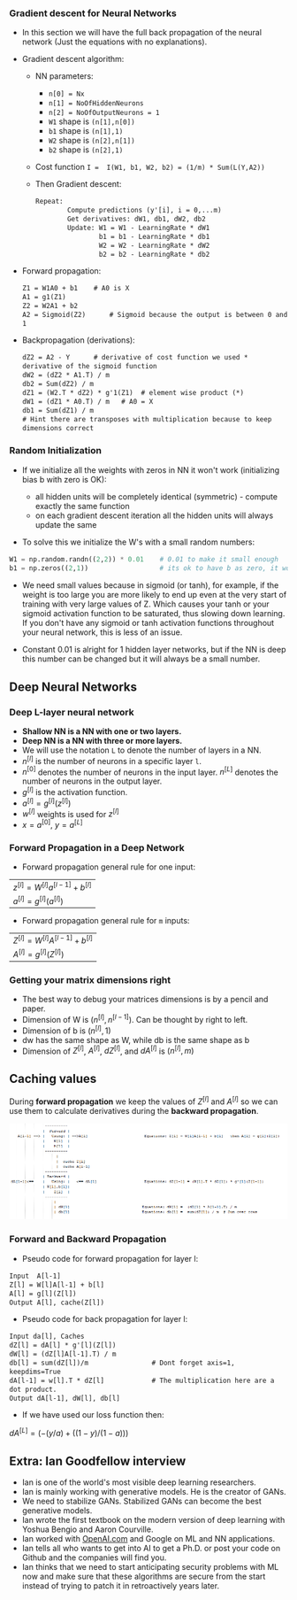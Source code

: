 ### Gradient descent for Neural Networks

- In this section we will have the full back propagation of the neural network (Just the equations with no explanations).
- Gradient descent algorithm:
  - NN parameters:
    - `n[0] = Nx`
    - `n[1] = NoOfHiddenNeurons`
    - `n[2] = NoOfOutputNeurons = 1`
    - `W1` shape is `(n[1],n[0])`
    - `b1` shape is `(n[1],1)`
    - `W2` shape is `(n[2],n[1])`
    - `b2` shape is `(n[2],1)`
  - Cost function `I =  I(W1, b1, W2, b2) = (1/m) * Sum(L(Y,A2))`
  - Then Gradient descent:

    ```
    Repeat:
    		Compute predictions (y'[i], i = 0,...m)
    		Get derivatives: dW1, db1, dW2, db2
    		Update: W1 = W1 - LearningRate * dW1
    				b1 = b1 - LearningRate * db1
    				W2 = W2 - LearningRate * dW2
    				b2 = b2 - LearningRate * db2
    ```

- Forward propagation:

  ```
  Z1 = W1A0 + b1    # A0 is X
  A1 = g1(Z1)
  Z2 = W2A1 + b2
  A2 = Sigmoid(Z2)      # Sigmoid because the output is between 0 and 1
  ```

- Backpropagation (derivations):   
  ```
  dZ2 = A2 - Y      # derivative of cost function we used * derivative of the sigmoid function
  dW2 = (dZ2 * A1.T) / m
  db2 = Sum(dZ2) / m
  dZ1 = (W2.T * dZ2) * g'1(Z1)  # element wise product (*)
  dW1 = (dZ1 * A0.T) / m   # A0 = X
  db1 = Sum(dZ1) / m
  # Hint there are transposes with multiplication because to keep dimensions correct
  ```

### Random Initialization


- If we initialize all the weights with zeros in NN it won't work (initializing bias b with zero is OK):
  - all hidden units will be completely identical (symmetric) - compute exactly the same function
  - on each gradient descent iteration all the hidden units will always update the same

- To solve this we initialize the W's with a small random numbers:

```python
W1 = np.random.randn((2,2)) * 0.01    # 0.01 to make it small enough
b1 = np.zeros((2,1))                  # its ok to have b as zero, it won't get us to the symmetry breaking problem
```

- We need small values because in sigmoid (or tanh), for example, if the weight is too large you are more likely to end up even at the very start of training with very large values of Z. Which causes your tanh or your sigmoid activation function to be saturated, thus slowing down learning. If you don't have any sigmoid or tanh activation functions throughout your neural network, this is less of an issue.

- Constant 0.01 is alright for 1 hidden layer networks, but if the NN is deep this number can be changed but it will always be a small number.

## Deep Neural Networks

### Deep L-layer neural network

- **Shallow NN is a NN with one or two layers.**
- **Deep NN is a NN with three or more layers.**
- We will use the notation `L` to denote the number of layers in a NN.
- $n^{[l]}$ is the number of neurons in a specific layer `l`.
- $n^{[0]}$ denotes the number of neurons in the input layer. $n^{[L]}$ denotes the number of neurons in the  output layer.
- $g^{[l]}$ is the activation function.
- $a^{[l]} = g^{[l]}(z^{[l]})$
- $w^{[l]}$ weights is used for $z^{[l]}$
- $x = a^{[0]}$, $y = a^{[L]}$

### Forward Propagation in a Deep Network

- Forward propagation general rule for one input:

|                                        |
|----------------------------------------|
| $z^{[l]} = W^{[l]}a^{[l-1]} + b^{[l]}$ |
| $a^{[l]} = g^{[l]}(a^{[l]})$ |


- Forward propagation general rule for `m` inputs:

|                                        |
|----------------------------------------|
| $Z^{[l]} = W^{[l]}A^{[l-1]} + b^{[l]}$ |
| $A^{[l]} = g^{[l]}(Z^{[l]})$ |

### Getting your matrix dimensions right

- The best way to debug your matrices dimensions is by a pencil and paper.
- Dimension of W is $(n^{[l]},n^{[l-1]})$. Can be thought by right to left.
- Dimension of b is $(n^{[l]},1)$
- dw has the same shape as W, while db is the same shape as b
- Dimension of $Z^{[l]}$, $A^{[l]}$, $dZ^{[l]}$, and $dA^{[l]}$  is $(n^{[l]},m)$


## Caching values

During **forward propagation** we keep the values of $Z^{[l]}$ and $A^{[l]}$ so we can use them to calculate derivatives during the **backward propagation**.

![](img/cache_10.png)

### Forward and Backward Propagation

- Pseudo code for forward propagation for layer l:

```
Input  A[l-1]
Z[l] = W[l]A[l-1] + b[l]
A[l] = g[l](Z[l])
Output A[l], cache(Z[l])
```

- Pseudo  code for back propagation for layer l:

```
Input da[l], Caches
dZ[l] = dA[l] * g'[l](Z[l])
dW[l] = (dZ[l]A[l-1].T) / m
db[l] = sum(dZ[l])/m                # Dont forget axis=1, keepdims=True
dA[l-1] = w[l].T * dZ[l]            # The multiplication here are a dot product.
Output dA[l-1], dW[l], db[l]
```

- If we have used our loss function then:

$dA^{[L]} = (-(y/a) + ((1-y)/(1-a)))$


## Extra: Ian Goodfellow interview

- Ian is one of the world's most visible deep learning researchers.
- Ian is mainly working with generative models. He is the creator of GANs.
- We need to stabilize GANs. Stabilized GANs can become the best generative models.
- Ian wrote the first textbook on the modern version of deep learning with Yoshua Bengio and Aaron Courville.
- Ian worked with [OpenAI.com](https://openai.com/) and Google on ML and NN applications.
- Ian tells all who wants to get into AI to get a Ph.D. or post your code on Github and the companies will find you.
- Ian thinks that we need to start anticipating security problems with ML now and make sure that these algorithms are secure from the start instead of trying to patch it in retroactively years later.